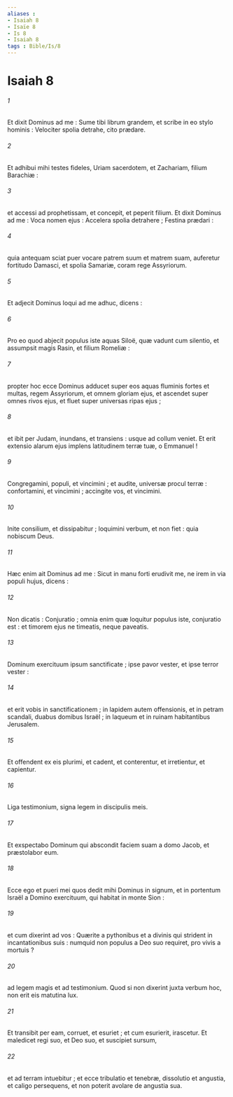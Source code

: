 ```yaml
---
aliases : 
- Isaiah 8
- Isaïe 8
- Is 8
- Isaiah 8
tags : Bible/Is/8
---
```


# Isaiah 8

###### 1
Et dixit Dominus ad me : Sume tibi librum grandem, et scribe in eo stylo hominis : Velociter spolia detrahe, cito prædare.
###### 2
Et adhibui mihi testes fideles, Uriam sacerdotem, et Zachariam, filium Barachiæ :
###### 3
et accessi ad prophetissam, et concepit, et peperit filium. Et dixit Dominus ad me : Voca nomen ejus : Accelera spolia detrahere ; Festina prædari :
###### 4
quia antequam sciat puer vocare patrem suum et matrem suam, auferetur fortitudo Damasci, et spolia Samariæ, coram rege Assyriorum.
###### 5
Et adjecit Dominus loqui ad me adhuc, dicens :
###### 6
Pro eo quod abjecit populus iste aquas Siloë, quæ vadunt cum silentio, et assumpsit magis Rasin, et filium Romeliæ :
###### 7
propter hoc ecce Dominus adducet super eos aquas fluminis fortes et multas, regem Assyriorum, et omnem gloriam ejus, et ascendet super omnes rivos ejus, et fluet super universas ripas ejus ;
###### 8
et ibit per Judam, inundans, et transiens : usque ad collum veniet. Et erit extensio alarum ejus implens latitudinem terræ tuæ, o Emmanuel !
###### 9
Congregamini, populi, et vincimini ; et audite, universæ procul terræ : confortamini, et vincimini ; accingite vos, et vincimini.
###### 10
Inite consilium, et dissipabitur ; loquimini verbum, et non fiet : quia nobiscum Deus.
###### 11
Hæc enim ait Dominus ad me : Sicut in manu forti erudivit me, ne irem in via populi hujus, dicens :
###### 12
Non dicatis : Conjuratio ; omnia enim quæ loquitur populus iste, conjuratio est : et timorem ejus ne timeatis, neque paveatis.
###### 13
Dominum exercituum ipsum sanctificate ; ipse pavor vester, et ipse terror vester :
###### 14
et erit vobis in sanctificationem ; in lapidem autem offensionis, et in petram scandali, duabus domibus Israël ; in laqueum et in ruinam habitantibus Jerusalem.
###### 15
Et offendent ex eis plurimi, et cadent, et conterentur, et irretientur, et capientur.
###### 16
Liga testimonium, signa legem in discipulis meis.
###### 17
Et exspectabo Dominum qui abscondit faciem suam a domo Jacob, et præstolabor eum.
###### 18
Ecce ego et pueri mei quos dedit mihi Dominus in signum, et in portentum Israël a Domino exercituum, qui habitat in monte Sion :
###### 19
et cum dixerint ad vos : Quærite a pythonibus et a divinis qui strident in incantationibus suis : numquid non populus a Deo suo requiret, pro vivis a mortuis ?
###### 20
ad legem magis et ad testimonium. Quod si non dixerint juxta verbum hoc, non erit eis matutina lux.
###### 21
Et transibit per eam, corruet, et esuriet ; et cum esurierit, irascetur. Et maledicet regi suo, et Deo suo, et suscipiet sursum,
###### 22
et ad terram intuebitur ; et ecce tribulatio et tenebræ, dissolutio et angustia, et caligo persequens, et non poterit avolare de angustia sua.
